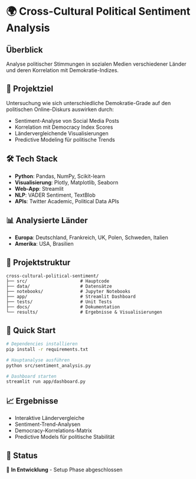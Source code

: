 # 🌍 Cross-Cultural Political Sentiment Analysis

## Überblick
Analyse politischer Stimmungen in sozialen Medien verschiedener Länder und deren Korrelation mit Demokratie-Indizes.

## 🎯 Projektziel
Untersuchung wie sich unterschiedliche Demokratie-Grade auf den politischen Online-Diskurs auswirken durch:
- Sentiment-Analyse von Social Media Posts
- Korrelation mit Democracy Index Scores
- Ländervergleichende Visualisierungen
- Predictive Modeling für politische Trends

## 🛠️ Tech Stack
- **Python**: Pandas, NumPy, Scikit-learn
- **Visualisierung**: Plotly, Matplotlib, Seaborn
- **Web-App**: Streamlit
- **NLP**: VADER Sentiment, TextBlob
- **APIs**: Twitter Academic, Political Data APIs

## 📊 Analysierte Länder
- **Europa**: Deutschland, Frankreich, UK, Polen, Schweden, Italien
- **Amerika**: USA, Brasilien

## 📁 Projektstruktur
```
cross-cultural-political-sentiment/
├── src/                    # Hauptcode
├── data/                   # Datensätze
├── notebooks/              # Jupyter Notebooks
├── app/                    # Streamlit Dashboard
├── tests/                  # Unit Tests
├── docs/                   # Dokumentation
└── results/                # Ergebnisse & Visualisierungen
```

## 🚀 Quick Start
```bash
# Dependencies installieren
pip install -r requirements.txt

# Hauptanalyse ausführen
python src/sentiment_analysis.py

# Dashboard starten
streamlit run app/dashboard.py
```

## 📈 Ergebnisse
- Interaktive Ländervergleiche
- Sentiment-Trend-Analysen
- Democracy-Korrelations-Matrix
- Predictive Models für politische Stabilität

## 🎯 Status
🚧 **In Entwicklung** - Setup Phase abgeschlossen
